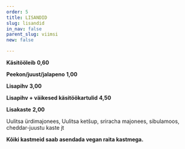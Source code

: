 ```yaml
---
order: 5
title: LISANDID
slug: lisandid
in_nav: false
parent_slug: viimsi
new: false

---
```

**Käsitööleib** **0,60**

**Peekon/juust/jalapeno** **1,00**

**Lisapihv** **3,00**

**Lisapihv + väikesed käsitöökartulid** **4,50**

**Lisakaste** **2,00**

Uulitsa ürdimajonees, Uulitsa ketšup, sriracha majonees, sibulamoos, cheddar-juustu kaste jt

**Kõiki kastmeid saab asendada vegan raita kastmega.**